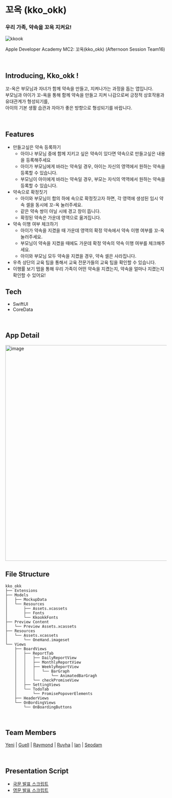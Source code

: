 # 꼬옥 (kko_okk)
### 우리 가족, 약속을 꼬옥 지켜요!
![kkook](https://user-images.githubusercontent.com/77262576/202895999-ae3246fb-6604-4404-9b75-15a79f8a2d3c.png)


Apple Developer Academy MC2: 꼬옥(kko_okk) (Afternoon Session Team16)


<br>

## Introducing, Kko_okk !
꼬-옥은 부모님과 자녀가 함께 약속을 만들고, 지켜나가는 과정을 돕는 앱입니다.  
부모님과 아이가 꼬-옥을 통해 함께 약속을 만들고 지켜 나감으로써
긍정적 상호작용과 유대관계가 형성되기를,\
아이의 기본 생활 습관과 자아가 좋은 방향으로 형성되기를 바랍니다.

<br>

## Features
- 만들고싶은 약속 등록하기
  - 아이나 부모님 중에 함께 지키고 싶은 약속이 있다면 약속으로 만들고싶은 내용을 등록해주세요
  - 아이가 부모님에게 바라는 약속일 경우, 아이는 자신의 영역에서 원하는 약속을 등록할 수 있습니다.
  - 부모님이 아이에게 바라는 약속일 경우, 부모는 자식의 역역에서 원하는 약속을 등록할 수 있습니다.
- 약속으로 확정짓기
  - 아이와 부모님이 합의 하에 속으로 확정짓고자 하면, 각 영역에 생성된 임시 약속 셀을 동시에 꼬-옥 눌러주세요.
  - 같은 약속 쌍이 아닐 시에 경고 창이 뜹니다.
  - 확정된 약속은 가운데 영역으로 옮겨집니다.
- 약속 이행 여부 체크하기
  - 아이가 약속을 지켰을 때 가운데 영역의 확정 약속에서 약속 이행 여부를 꼬-옥 눌러주세요.
  - 부모님이 약속을 지켰을 때에도 가운데 확정 약속의 약속 이행 여부를 체크해주세요.
  - 아이와 부모님 모두 약속을 지켰을 경우, 약속 셀은 사라집니다.
- 우측 상단의 교육 팁을 통해서 교육 전문가들의 교육 팁을 확인할 수 있습니다.
- 이행률 보기 탭을 통해 우리 가족이 어떤 약속을 지켰는지, 약속을 얼마나 지켰는지 확인할 수 있어요!

## Tech
- SwiftUI
- CoreData

<br>

## App Detail
<img width="674" alt="image" src="https://user-images.githubusercontent.com/77421835/173480884-f8c839a2-30f3-4916-b77c-d75d2a6ede6b.png">

<br>

## File Structure

``` 
kko_okk
├── Extensions
├── Models
│   ├── MockupData
│   └── Resources
│       ├── Assets.xcassets
│       ├── Fonts
│       └── KkookkFonts
├── Preview Content
│   └── Preview Assets.xcassets
├── Resources
│   └── Assets.xcassets
│       └── OneHand.imageset
└── Views
    ├── BoardViews
    │   ├── ReportTab
    │   │   ├── DailyReportView
    │   │   ├── MonthlyReportView
    │   │   ├── WeeklyReportView
    │   │   │   └── BarGraph
    │   │   │       └── AnimatedBarGragh
    │   │   └── checkPromiseView
    │   ├── SettingViews
    │   └── TodoTab
    │       └── PromisePopoverElements
    ├── HeaderViews
    └── OnBordingViews
        └── OnBoardingButtons
``` 
<br>

## Team Members
[Yeni](https://github.com/yeniful) | [Guell](https://github.com/Valentino1994) | [Raymond](https://github.com/garlicvread) | [Ruyha](https://github.com/RuyHa) | [Ian](https://github.com/LeeSungNo-ian) | [Seodam](https://github.com/seodam-hst)

<br>

## Presentation Script
- [국문 발표 스크립트](https://apple-developer-academy-mc2.notion.site/Flow-221817fa15ff4bd19204b03091c42351)
- [영문 발표 스크립트](https://apple-developer-academy-mc2.notion.site/Flow-4f4f02932a80470587ac6162f10dd416)

